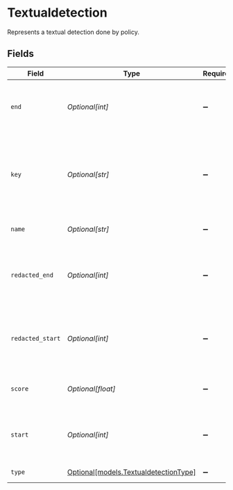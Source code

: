 # Textualdetection

Represents a textual detection done by policy.


## Fields

| Field                                                                           | Type                                                                            | Required                                                                        | Description                                                                     |
| ------------------------------------------------------------------------------- | ------------------------------------------------------------------------------- | ------------------------------------------------------------------------------- | ------------------------------------------------------------------------------- |
| `end`                                                                           | *Optional[int]*                                                                 | :heavy_minus_sign:                                                              | The end position of the detection in the original data.                         |
| `key`                                                                           | *Optional[str]*                                                                 | :heavy_minus_sign:                                                              | The key that is used in the name's place, If empty, a sequence of X's are used. |
| `name`                                                                          | *Optional[str]*                                                                 | :heavy_minus_sign:                                                              | The name of the detection.                                                      |
| `redacted_end`                                                                  | *Optional[int]*                                                                 | :heavy_minus_sign:                                                              | The end position of the detection in the redacted data.                         |
| `redacted_start`                                                                | *Optional[int]*                                                                 | :heavy_minus_sign:                                                              | The start position of the detection in the redacted data.                       |
| `score`                                                                         | *Optional[float]*                                                               | :heavy_minus_sign:                                                              | The confidence score of the detection.                                          |
| `start`                                                                         | *Optional[int]*                                                                 | :heavy_minus_sign:                                                              | The start position of the detection in the original data.                       |
| `type`                                                                          | [Optional[models.TextualdetectionType]](../models/textualdetectiontype.md)      | :heavy_minus_sign:                                                              | The type of detection.                                                          |